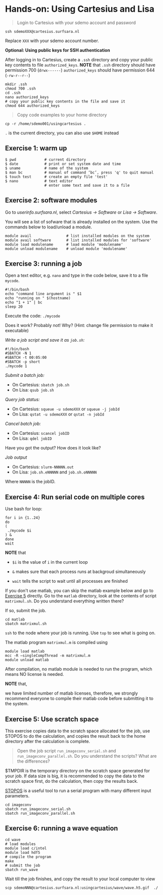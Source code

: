 # Hands-on: Using Cartesius and Lisa

> Login to Cartesius with your sdemo account and password

`ssh sdemoXXX@cartesius.surfsara.nl`

Replace `XXX` with your sdemo account number.

**Optional: Using public keys for SSH authentication**

After logging in to Cartesius, create a `.ssh` directory and copy your public key contents to file `authorized_keys`.
**NOTE** that
`.ssh` directory should have permission 700 (`drwx------`)
`authorized_keys` should have permission 644 (`-rw-r--r--`)

```
mkdir .ssh
chmod 700 .ssh
cd .ssh
nano authorized_keys
# copy your public key contents in the file and save it
chmod 644 authorized_keys
```

> Copy code examples to your home directory

`cp -r /home/sdemo001/usingcartesius .`

`.` is the current directory, you can also use `$HOME` instead

## Exercise 1: warm up

```
$ pwd             # current directory 
$ date            # print or set system date and time 
$ uname           # name of the system 
$ man bc          # manual of command ‘bc’, press 'q' to quit manual
$ touch test      # create an empty file 'test'
$ nano            # text editor
                  # enter some text and save it to a file
```

## Exercise 2: software modules

Go to *userinfo.surfsara.nl*, select *Cartesius -> Software* or *Lisa -> Software*.

You will see a list of sofware that is already installed on the system. Use the commands below to load/unload a module.

```
module avail                # list installed modules on the system
module avail software       # list installed modules for 'software'
module load modulename      # load module 'modulename'
module unload modulename    # unload module 'modulename'
```

## Exercise 3: running a job

Open a text editor, e.g. `nano` and type in the code below, save it to a file `mycode`.

```
#!/bin/bash
echo "command line argument is " $1
echo "running on " $(hostname)
echo "1 + 1" | bc
sleep 20
```

Execute the code:
`./mycode`

Does it work? Probably not! Why?
(Hint: change file permission to make it executable)

*Write a job script and save it as `job.sh`:*

```
#!/bin/bash
#SBATCH -N 1
#SBATCH -t 00:05:00
#SBATCH -p short
./mycode 1
```

*Submit a batch job:*

- On Cartesius: `sbatch job.sh`
- On Lisa: `qsub job.sh`

*Query job status:*

- On Cartesius: `squeue -u sdemoXXX` or `squeue -j jobId`
- On Lisa: `qstat -u sdemoXXX` or `qstat -n jobId`

*Cancel batch job:*

- On Cartesius: `scancel jobID`
- On Lisa: `qdel jobID`

Have you got the output? How does it look like?

*Job output*

- On Cartesius: `slurm-NNNNN.out`
- On Lisa: `job.sh.eNNNNN` and `job.sh.oNNNNN`

Where `NNNNN` is the jobID.


## Exercise 4: Run serial code on multiple cores

Use bash for loop:

```
for i in {1..24}
do
(
 ./mycode $i
) &
done
wait
```

**NOTE** that

- `$i` is the value of `i` in the current loop

- `&` makes sure that each process runs at backgroud simultaneously

- `wait` tells the script to wait until all processes are finished

If you don't use matlab, you can skip the matlab example below and go to [Exercise 5](https://github.com/sara-nl/clustercomputing/blob/master/clustercomputing.md#exercise-5-use-scratch-space) directly.
Go to the `matlab` directory, look at the contents of script `matrixmul.sh`. Do you understand everything written there?

If so, submit the job.


```
cd matlab
sbatch matrixmul.sh
```

`ssh` to the node where your job is running. Use `top` to see what is going on.

The matlab program `matrixmul.m` is compiled using

```
module load matlab
mcc -R –singleCompThread -m matrixmul.m
module unload matlab
```

After compilation, no matlab module is needed to run the program, which means NO license is needed.

**NOTE** that,

we have limited number of matlab licenses, therefore, we strongly recommend everyone to compile their matlab code before submitting it to the system.


## Exercise 5: Use scratch space

This exercise copies data to the scratch space allocated for the job, use STOPOS to do the calculation, and copies the result back to the home directory after the calculation is complete.

> Open the job script `run_imageconv_serial.sh` and `run_imageconv_parallel.sh`. Do you understand the scripts? What are the differences?

$TMPDIR is the temporary directory on the scratch space generated for your job. If data size is big, it is recommended to copy the data to the scratch space first, do the calculation, then copy the results back.

[STOPOS](https://userinfo.surfsara.nl/systems/lisa/software/stopos) is a useful tool to run a serial program with many different input parameters.

```
cd imageconv
sbatch run_imageconv_serial.sh
sbatch run_imageconv_parallel.sh
```

## Exercise 6: running a wave equation

```
cd wave
# load modules
module load c/intel
module load hdf5
# compile the program
make
# submit the job
sbatch run_wave
```

Wait till the job finishes, and copy the result to your local computer to view

```
scp sdemoNNN@cartesius.surfsara.nl:usingcartesius/wave/wave.h5.gif  ./
```

